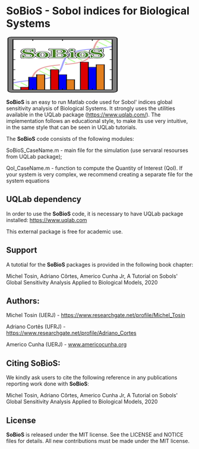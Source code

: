 # SoBioS - Sobol indices for Biological Systems

![SoBioS Logo](logo/SoBioS_logo.png)

**SoBioS** is an easy to run Matlab code used for Sobol' indices global sensitivity analysis of Biological Systems. It strongly uses the utilities available in the UQLab package (https://www.uqlab.com/). The implementation follows an educational style, to make its use very intuitive, in the same style that can be seen in UQLab tutorials.


The **SoBioS** code consists of the following modules:

SoBioS_CaseName.m - main file for the simulation (use servaral resourses from UQLab package);

QoI_CaseName.m    - function to compute the Quantity of Interest (QoI). If your system is very complex, we recommend creating a separate file for the system equations



## UQLab dependency

In order to use the **SoBioS** code, it is necessary to have UQLab package installed:
https://www.uqlab.com

This external package is free for academic use.

## Support

A tutotial for the **SoBioS** packages is provided in the following book chapter:

Michel Tosin, Adriano Côrtes, Americo Cunha Jr, A Tutorial on Sobols' Global Sensitivity Analysis Applied to Biological Models, 2020

## Authors:

Michel Tosin (UERJ) - https://www.researchgate.net/profile/Michel_Tosin

Adriano Cortês (UFRJ) - https://www.researchgate.net/profile/Adriano_Cortes

Americo Cunha (UERJ) - www.americocunha.org

## Citing SoBioS:

We kindly ask users to cite the following reference in any publications reporting work done with **SoBioS**:

Michel Tosin, Adriano Côrtes, Americo Cunha Jr, A Tutorial on Sobols' Global Sensitivity Analysis Applied to Biological Models, 2020

## License

**SoBioS** is released under the MIT license. See the LICENSE and NOTICE files for details. All new contributions must be made under the MIT license.
